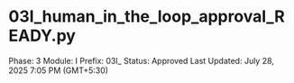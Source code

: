 # 03I_human_in_the_loop_approval_READY.py

Phase: 3
Module: I
Prefix: 03I_
Status: Approved
Last Updated: July 28, 2025 7:05 PM (GMT+5:30)